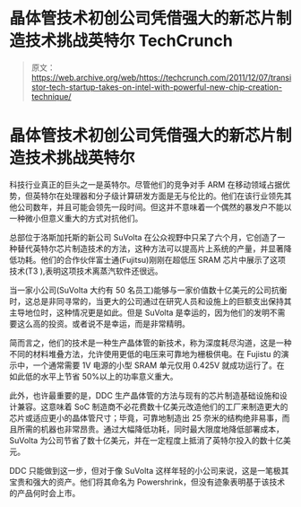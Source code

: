 # 晶体管技术初创公司凭借强大的新芯片制造技术挑战英特尔 TechCrunch

> 原文：<https://web.archive.org/web/https://techcrunch.com/2011/12/07/transistor-tech-startup-takes-on-intel-with-powerful-new-chip-creation-technique/>

# 晶体管技术初创公司凭借强大的新芯片制造技术挑战英特尔

科技行业真正的巨头之一是英特尔。尽管他们的竞争对手 ARM 在移动领域占据优势，但英特尔在处理器和分子级计算研发方面是无与伦比的。他们在该行业领先其他公司数年，并且可能会领先一段时间。但这并不意味着一个偶然的暴发户不能以一种微小但意义重大的方式对抗他们。

总部位于洛斯加托斯的新公司 SuVolta 在公众视野中只呆了六个月，它创造了一种替代英特尔芯片制造技术的方法，这种方法可以提高片上系统的产量，并显著降低功耗。他们的合作伙伴富士通(Fujitsu)刚刚在超低压 SRAM 芯片中展示了这项技术(T3 ),表明这项技术离蒸汽软件还很远。

当一家小公司(SuVolta 大约有 50 名员工)能够与一家价值数十亿美元的公司抗衡时，这总是非同寻常的，当更大的公司通过在研究人员和设施上的巨额支出保持其主导地位时，这种情况更是如此。但是 SuVolta 是幸运的，因为他们的发明不需要这么高的投资。或者说不是幸运，而是非常精明。

简而言之，他们的技术是一种生产晶体管的新技术，称为深度耗尽沟道，这是一种不同的材料堆叠方法，允许使用更低的电压来可靠地为栅极供电。在 Fujistu 的演示中，一个通常需要 1V 电源的小型 SRAM 单元仅用 0.425V 就成功运行了。在如此低的水平上节省 50%以上的功率意义重大。

此外，也许最重要的是，DDC 生产晶体管的方法与现有的芯片制造基础设施和设计兼容。这意味着 SoC 制造商不必花费数十亿美元改造他们的工厂来制造更大的芯片或适应更小的晶体管尺寸；毕竟，可靠地制造出 25 奈米的结构绝非易事，而且所需的机器也非常昂贵。通过大幅降低功耗，同时最大限度地降低部署成本，SuVolta 为公司节省了数十亿美元，并在一定程度上抵消了英特尔投入的数十亿美元。

DDC 只能做到这一步，但对于像 SuVolta 这样年轻的小公司来说，这是一笔极其宝贵和强大的资产。他们将其命名为 Powershrink，但没有迹象表明基于该技术的产品何时会上市。